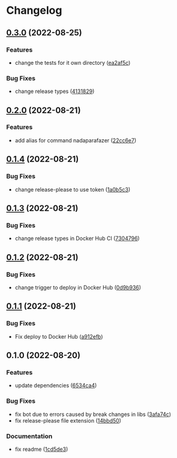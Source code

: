 # Changelog

## [0.3.0](https://github.com/lucaspolo/redditbot/compare/v0.2.0...v0.3.0) (2022-08-25)


### Features

* change the tests for it own directory ([ea2af5c](https://github.com/lucaspolo/redditbot/commit/ea2af5cb658c64818f0b5e438d6b7376da19303c))


### Bug Fixes

* change release types ([4131829](https://github.com/lucaspolo/redditbot/commit/41318296528c4f1814b115185ffe70f1923c00d2))

## [0.2.0](https://github.com/lucaspolo/redditbot/compare/v0.1.4...v0.2.0) (2022-08-21)


### Features

* add alias for command nadaparafazer ([22cc6e7](https://github.com/lucaspolo/redditbot/commit/22cc6e74d1e17cb5166585dfa447587b0d87767d))

## [0.1.4](https://github.com/lucaspolo/redditbot/compare/v0.1.3...v0.1.4) (2022-08-21)


### Bug Fixes

* change release-please to use token ([1a0b5c3](https://github.com/lucaspolo/redditbot/commit/1a0b5c32522a89eb117e0cb45ab0c9da2c63993c))

## [0.1.3](https://github.com/lucaspolo/redditbot/compare/v0.1.2...v0.1.3) (2022-08-21)


### Bug Fixes

* change release types in Docker Hub CI ([7304796](https://github.com/lucaspolo/redditbot/commit/7304796cf30f9a5dcb95be5b43a79242b9b61c87))

## [0.1.2](https://github.com/lucaspolo/redditbot/compare/v0.1.1...v0.1.2) (2022-08-21)


### Bug Fixes

* change trigger to deploy in Docker Hub ([0d9b936](https://github.com/lucaspolo/redditbot/commit/0d9b936043c46e070e9af4f1f36b55bbe97ccf98))

## [0.1.1](https://github.com/lucaspolo/redditbot/compare/v0.1.0...v0.1.1) (2022-08-21)


### Bug Fixes

* Fix deploy to Docker Hub ([a912efb](https://github.com/lucaspolo/redditbot/commit/a912efbbee4c188064e811688c90c81b4582bb41))

## 0.1.0 (2022-08-20)


### Features

* update dependencies ([6534ca4](https://github.com/lucaspolo/redditbot/commit/6534ca4b1e7a1b7e477cca227c24ab6b93c8f1a2))


### Bug Fixes

* fix bot due to errors caused by break changes in libs ([3afa74c](https://github.com/lucaspolo/redditbot/commit/3afa74cd37a6a7be4b88d982c04ea1d93d3ae593))
* fix release-please file extension ([14bbd50](https://github.com/lucaspolo/redditbot/commit/14bbd501daa206e243473dbc150e77ad7ec40203))


### Documentation

* fix readme ([1cd5de3](https://github.com/lucaspolo/redditbot/commit/1cd5de3da6b1c054385eade0f3ac559cd15445e2))
